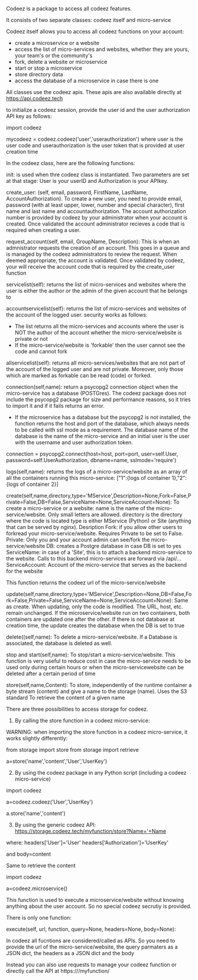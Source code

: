 Codeez is a package to access all codeez features.

It consists of two separate classes: codeez itself and micro-service

Codeez itself allows you to access all codeez functions on your account:
- create a microservice or a website
- access the list of micro-services and websites, whether they are yours, your team's or the community's
- fork, delete a website or microservice
- start or stop a microservice
- store directory data
- access the database of a microservice in case there is one

All classes use the codeez apis. These apis are also available directly at https://api.codeez.tech

to initialize a codeez session, provide the user id and the user authorization API key as follows:

import codeez

mycodeez = codeez.codeez('user','userauthorization') 
where user is the user code and userauthorization is the user token that is provided at user creation time

In the codeez class, here are the following functions:

init: is used when thre codeez class is instantiated. Two parameters are set at that stage: User is your userID and Authorization is your APIkey.

create_user: (self, email, password, FirstName, LastName, AccountAuthorization).
To create a new user, you need to provide email, password (with at least upper, lower, number and special character), first name and last name and accountauthorization.
The account authorization number is provided by codeez by your administrator when your account is created. Once validated the account administrator recieves a code that is required when creating a user.

request_account(self, email, GroupName, Description):
This is when an admnistrator requests the creation of an account. This goes in a queue and is managed by the codeez administrators to review the request. When deemed appropriate, the account is validated.
Once validated by codeez, your will receive the account code that is required by the create_user function

servicelist(self): returns the list of micro-services and websites where the user is either the author or the admin of the given account that he belongs to

accountservicelist(self): returns the list of micro-services and websites of the account of the logged user. security works as follows:
- The list returns all the micro-services and accounts where the user is NOT the author of the account whether the micro-service/website is private or not
- If the micro-service/website is 'forkable' then  the user cannot see the code and cannot fork

allservicelist(self): returns all micro-services/websites that are not part of the account of the logged user and are not private. Moreover, only those which are marked as forkable can be read (code) or forked.

connection(self,name): return a psycopg2 connection object when the micro-service has a database (POSTGres). The codeez package does not include the psycopg2 package for size and performance reasons, so it tries to import it and if it fails returns an error.
- If the microservice has a database but the psycopg2 is not installed, the function returns the host and port of the database, which always needs to be called with ssl mode as a requirement. The database name of the database is the name of the micro-service and an initial user is the user with the username and user authorization token.

connection = psycopg2.connect(host=host, port=port, user=self.User, password=self.UserAuthorization, dbname=name, sslmode='require')

logs(self,name): returns the logs of a micro-service/website as an array of all the containers running this micro-service:
["1":{logs of container 1},"2":{logs of container 2}]

create(self,name,directory,type='MService',Description=None,Fork=False,Private=False,DB=False,ServiceName=None,ServiceAccount=None):
To create a micro-service or a website:
name is the name of the micro-service/website. Only small letters are allowed.
directory is the directory where the code is located
type is either MService (Python) or Site (anything that can be served by nginx).
Desription
Fork: if you allow other users to forkread your micro-service/website. Requires Private to be set to False.
Private: Only you and your account admin can see/fork the micro-service/website
DB: creates a Postgre database in case DB is set to yes
ServiceName: in case of a 'Site', this is to attach a backend micro-service to the website. Calls to this backend micro-services are forward via /api/...
ServiceAccount: Account of the micro-service that serves as the backend for the website

This function returns the codeez url of the micro-service/website

update(self,name,directory,type='MService',Description=None,DB=False,Fork=False,Private=False,ServiceName=None,ServiceAccount=None):
Same as create. When updating, only the code is modified. The URL, host, etc. remain unchanged. If the microservice/website run on two containers, both containers are updated one after the other.
If there is not database at creation time, the update creates the database when the DB is set to true

delete((self,name):
To delete a micro-service/website. If a Database is associated, the database is deleted as well.

stop and start(self,name):
To stop/start a micro-service/website. This function is very useful to reduce cost in case the micro-service needs to be used only during certain hours or when the micro-servicewebsite can be deleted after a certain period of time

store(self,name,Content):
To store, independently of the runtime container a byte stream (content) and give a name to the storage (name). Uses the S3 standard
To retrieve the content of a given name

There are three possibilities to access storage for codeez.

1. By calling the store function in a codeez micro-service:

WARNING: when importing the store function in a codeez micro-service, it works slightly differently:

from storage import store
from storage import retrieve

a=store('name','content','User','UserKey')

2. By using the codeez package in any Python script (including a codeez micro-service)

import codeez

a=codeez.codeez('User','UserKey')

a.store('name','content')

3. By using the generic codeez API: https://storage.codeez.tech/myfunction/store?Name='+Name

where:
headers['User']='User'
headers['Authorization']='UserKey'

and body=content

Same to retrieve the content

import  codeez

a=codeez.microservice()

This function is used to execute a microservice/website without knowing anything about the user account. So no special codeez secrutiy is provided.

There is only one function:

execute(self, url, function, query=None, headers=None, body=None):

In codeez all fucntions are considered/called as APIs.
So you need to provide the url of the micro-service/website, the query parmaters as a JSON dict, the headers as a JSON dict and the body

Instead you can also use requests to manage your codeez function or directly call the API at https://<url>/myfunction/<function>




